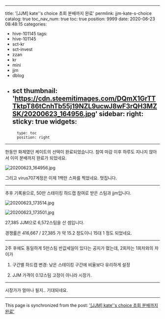 
---
title: '[JJM] kate''s choice 초회 분배까지 완료'
permlink: jjm-kate-s-choice
catalog: true
toc_nav_num: true
toc: true
position: 9999
date: 2020-06-23 08:48:15
categories:
- hive-101145
tags:
- hive-101145
- sct-kr
- sct-invest
- zzan
- kr
- mini
- jjm
- dblog
- sct
thumbnail: 'https://cdn.steemitimages.com/DQmX1GrTTTktpT86tCnhTb55j19NZL9ucwJ8wF3rQH3MZSK/20200623_164956.jpg'
sidebar:
    right:
        sticky: true
widgets:
    -
        type: toc
        position: right
---


한동안 화제였던 케이트의 선택이 완료되었습니다. 참여 마감 이후 하루도 지나지 않아서 이미 분배까지 완료가 되었네요.

![20200623_164956.jpg](https://cdn.steemitimages.com/DQmX1GrTTTktpT86tCnhTb55j19NZL9ucwJ8wF3rQH3MZSK/20200623_164956.jpg)
<br> 

그리고 virus707계정은 이제 1백만 스파를 찍었네요. 멋집니다.

---

추후 기록용으로, 50만 스테이킹 하드캡 참여로 받은 스팀과 jjm입니다.

![20200623_173514.jpg](https://cdn.steemitimages.com/DQmcwqU1fDHe3DoZ2iqPwmjHmYJek3fYimhuunCP2KdCAEU/20200623_173514.jpg)
<br>

![20200623_173501.jpg](https://cdn.steemitimages.com/DQmSxtuGQ8duc9aGjv3D7bcP2QSNR96VFfcCu6coUFk9tUd/20200623_173501.jpg)
<br>

27,385 JJM으로 6,572스팀을 산 셈입니다.

경쟁률은 416,667 / 27,385 가 약 15.2 정도이니 15대 1 정도 되었네요.

---

2주 후에도 동일하게 5만스팀 반값세일이 있다는 공지가 떴는데, 2회차는 1회차와의 차이가

1. 구간별 하드캡 변경: 낮은 스테이킹 구간에 비율보다 유리하게 설정

2. JJM 가격이 0.12스팀 고정이 아니라 시장가.

---

시장가가 얼마나 될지.. 기대되네요.

- - -

This page is synchronized from the post: ['[JJM] kate''s choice 초회 분배까지 완료'](https://steemit.com/@glory7/jjm-kate-s-choice)
